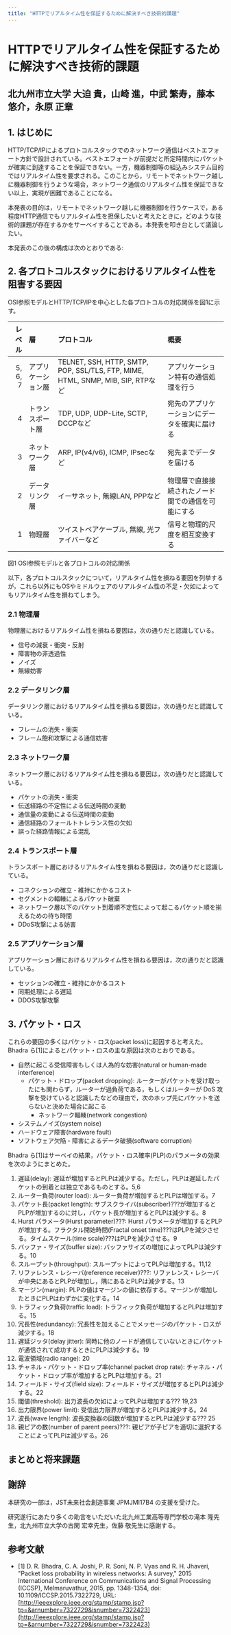 ```yaml
---
title: "HTTPでリアルタイム性を保証するために解決すべき技術的課題"
---
```

# HTTPでリアルタイム性を保証するために解決すべき技術的課題
## 北九州市立大学 大迫 貴，山崎 進，中武 繁寿，藤本 悠介，永原 正章

## 1. はじめに

HTTP/TCP/IPによるプロトコルスタックでのネットワーク通信はベストエフォート方針で設計されている。ベストエフォートが前提だと所定時間内にパケットが確実に到達することを保証できない。一方，機器制御等の組込みシステム目的ではリアルタイム性を要求される。このことから，リモートでネットワーク越しに機器制御を行うような場合，ネットワーク通信のリアルタイム性を保証できない以上，実現が困難であることになる。

本発表の目的は，リモートでネットワーク越しに機器制御を行うケースで，ある程度HTTP通信でもリアルタイム性を担保したいと考えたときに，どのような技術的課題が存在するかをサーベイすることである。本発表を叩き台として議論したい。

本発表のこの後の構成は次のとおりである: 

## 2. 各プロトコルスタックにおけるリアルタイム性を阻害する要因

OSI参照モデルとHTTP/TCP/IPを中心とした各プロトコルの対応関係を図1に示す。

| レベル   | 層             | プロトコル | 概要 | 
|--------:|:--------------|:---------|:-----|
| 5, 6, 7 | アプリケーション層| TELNET, SSH, HTTP, SMTP, POP, SSL/TLS, FTP, MIME, HTML, SNMP, MIB, SIP, RTPなど | アプリケーション特有の通信処理を行う |
| 4       | トランスポート層 | TDP, UDP, UDP-Lite, SCTP, DCCPなど | 宛先のアプリケーションにデータを確実に届ける |
| 3       | ネットワーク層   | ARP, IP(v4/v6), ICMP, IPsecなど| 宛先までデータを届ける |
| 2       | データリンク層   |  イーサネット, 無線LAN, PPPなど | 物理層で直接接続されたノード間での通信を可能にする |
| 1       | 物理層          | ツイストペアケーブル, 無線, 光ファイバーなど | 信号と物理的尺度を相互変換する |

図1 OSI参照モデルと各プロトコルの対応関係

以下，各プロトコルスタックについて，リアルタイム性を損ねる要因を列挙するが，これら以外にもOSやミドルウェアのリアルタイム性の不足・欠如によってもリアルタイム性を損ねてしまう。

### 2.1 物理層

物理層におけるリアルタイム性を損ねる要因は，次の通りだと認識している。

* 信号の減衰・衝突・反射
* 障害物の非透過性
* ノイズ
* 無線妨害


### 2.2 データリンク層

データリンク層におけるリアルタイム性を損ねる要因は，次の通りだと認識している。

* フレームの消失・衝突
* フレーム飽和攻撃による通信妨害

### 2.3 ネットワーク層

ネットワーク層におけるリアルタイム性を損ねる要因は，次の通りだと認識している。

* パケットの消失・衝突
* 伝送経路の不定性による伝送時間の変動
* 通信量の変動による伝送時間の変動
* 通信経路のフォールトトレランス性の欠如
* 誤った経路情報による混乱

### 2.4 トランスポート層

トランスポート層におけるリアルタイム性を損ねる要因は，次の通りだと認識している。

* コネクションの確立・維持にかかるコスト
* セグメントの輻輳によるパケット破棄
* ネットワーク層以下のパケット到着順不定性によって起こるパケット順を揃えるための待ち時間
* DDoS攻撃による妨害

### 2.5 アプリケーション層

アプリケーション層におけるリアルタイム性を損ねる要因は，次の通りだと認識している。

* セッションの確立・維持にかかるコスト
* 同期処理による遅延
* DDOS攻撃攻撃

## 3. パケット・ロス

これらの要因の多くはパケット・ロス(packet loss)に起因すると考えた。Bhadra ら\[1\]によるとパケット・ロスの主な原因は次のとおりである。

* 自然に起こる受信障害もしくは人為的な妨害(natural or human-made interference)
	* パケット・ドロップ(packet dropping): ルーターがパケットを受け取ったにも関わらず，ルーターが過負荷である，もしくはルーターが DoS 攻撃を受けていると認識したなどの理由で，次のホップ先にパケットを送らないと決めた場合に起こる
		* ネットワーク輻輳(network congestion)
* システムノイズ(system noise)
* ハードウェア障害(hardware fault)
* ソフトウェア欠陥・障害によるデータ破損(software corruption)

Bhadra ら\[1\]はサーベイの結果，パケット・ロス確率(PLP)のパラメータの効果を次のようにまとめた。

1. 遅延(delay): 遅延が増加するとPLPは減少する。ただし，PLPは遅延したパケットの到着とは独立であるものとする。5,6
2. ルーター負荷(router load): ルーター負荷が増加するとPLPは増加する。7
3. パケット長(packet length): サブスクライバ(subscriber)???が増加するとPLPが増加するのに対し，パケット長が増加するとPLPは減少する。8
4. Hurst パラメータ(Hurst parameter)???: Hurst パラメータが増加するとPLPが増加する。フラクタル開始時間(Fractal onset time)???はPLPを減少させる。タイムスケール(time scale)???はPLPを減少させる。9
5. バッファ・サイズ(buffer size): バッファサイズの増加によってPLPは減少する。10
6. スループット(throughput): スループットによってPLPは増加する。11,12
7. リファレンス・レシーバ(reference receiver)???: リファレンス・レシーバが中央にあるとPLPが増加し，隅にあるとPLPは減少する。13
8. マージン(margin): PLPの値はマージンの値に依存する。マージンが増加したときにPLPはわずかに変化する。14
9. トラフィック負荷(traffic load): トラフィック負荷が増加するとPLPは増加する。15
10. 冗長性(redundancy): 冗長性を加えることでメッセージのパケット・ロスが減少する。18
11. 遅延ジッタ(delay jitter): 同時に他のノードが通信していないときにパケットが通信されて成功するときにPLPは減少する。19
12. 電波領域(radio range): 20
13. チャネル・パケット・ドロップ率(channel packet drop rate): チャネル・パケット・ドロップ率が増加するとPLPは増加する。21
14. フィールド・サイズ(field size): フィールド・サイズが増加するとPLPは減少する。22
15. 閾値(threshold): 出力波長の欠如によってPLPは増加する??? 19,23
16. 出力限界(power limit): 受信出力限界が増加するとPLPは減少する。24
17. 波長(wave length): 波長変換器の回数が増加するとPLPは減少する??? 25
18. 親ピアの数(number of parent peers)???: 親ピアが子ピアを適切に選択することによってPLPは減少する。26

## まとめと将来課題

## 謝辞

本研究の一部は，JST未来社会創造事業 JPMJMI17B4 の支援を受けた。

研究遂行にあたり多くの助言をいただいた北九州工業高等専門学校の滝本 隆先生，北九州市立大学の古閑 宏幸先生，佐藤 敬先生に感謝する。

## 参考文献

* \[1\] D. R. Bhadra, C. A. Joshi, P. R. Soni, N. P. Vyas and R. H. Jhaveri, "Packet loss probability in wireless networks: A survey," 2015 International Conference on Communications and Signal Processing (ICCSP), Melmaruvathur, 2015, pp. 1348-1354, doi: 10.1109/ICCSP.2015.7322729, URL: [http://ieeexplore.ieee.org/stamp/stamp.jsp?tp=&arnumber=7322729&isnumber=7322423](http://ieeexplore.ieee.org/stamp/stamp.jsp?tp=&arnumber=7322729&isnumber=7322423)
